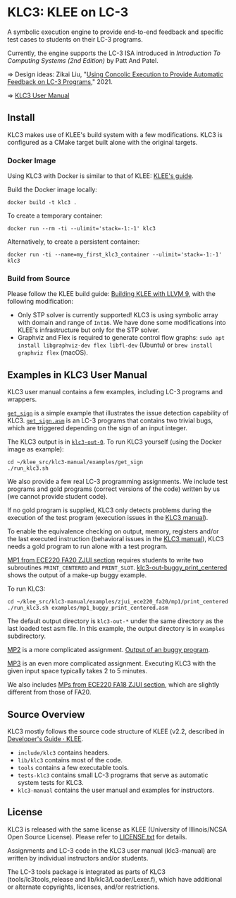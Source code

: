 KLC3: KLEE on LC-3
==================

A symbolic execution engine to provide end-to-end feedback and specific test cases to students on their LC-3 programs.

Currently, the engine supports the LC-3 ISA introduced in _Introduction To Computing Systems (2nd Edition)_ by Patt And Patel.

=> Design ideas: Zikai Liu, "[Using Concolic Execution to Provide Automatic Feedback on LC-3 Programs](http://hdl.handle.net/2142/110284)," 2021.

=> [KLC3 User Manual](klc3-manual)

## Install
KLC3 makes use of KLEE's build system with a few modifications. KLC3 is configured as a CMake target built alone with
the original targets.

### Docker Image

Using KLC3 with Docker is similar to that of KLEE: [KLEE's guide](https://klee.github.io/releases/docs/v2.2/docker/).

Build the Docker image locally:

```
docker build -t klc3 .
```

To create a temporary container:
```
docker run --rm -ti --ulimit='stack=-1:-1' klc3
```

Alternatively, to create a persistent container:
```
docker run -ti --name=my_first_klc3_container --ulimit='stack=-1:-1' klc3
```

### Build from Source
Please follow the KLEE build guide: [Building KLEE with LLVM 9](https://klee.github.io/releases/docs/v2.2/build-llvm9/), with the following modification:
* Only STP solver is currently supported! KLC3 is using symbolic array with domain and range of `Int16`. We have done some modifications into KLEE's infrastructure but only for the STP solver.
* Graphviz and Flex is required to generate control flow graphs: `sudo apt install libgraphviz-dev flex libfl-dev` (Ubuntu) or `brew install graphviz flex` (macOS).

## Examples in KLC3 User Manual

KLC3 user manual contains a few examples, including LC-3 programs and wrappers.

[`get_sign`](klc3-manual/examples/get_sign) is a simple example that illustrates the issue detection capability of KLC3.
[`get_sign.asm`](klc3-manual/examples/get_sign/get_sign.asm) is an LC-3 programs that contains two trivial bugs, which
are triggered depending on the sign of an input integer.

The KLC3 output is in [`klc3-out-0`](klc3-manual/examples/get_sign/klc3-out-0). To run KLC3 yourself
(using the Docker image as example):

```
cd ~/klee_src/klc3-manual/examples/get_sign
./run_klc3.sh
```

We also provide a few real LC-3 programming assignments. We include test programs and gold programs (correct versions
of the code) written by us (we cannot provide student code).

If no gold program is supplied, KLC3 only detects problems during the execution of the test program
(execution issues in the [KLC3 manual](klc3-manual)).

To enable the equivalence checking on output, memory, registers and/or the last executed instruction
(behavioral issues in the [KLC3 manual](klc3-manual)),
KLC3 needs a gold program to run alone with a test program.

[MP1 from ECE220 FA20 ZJUI section](klc3-manual/examples/zjui_ece220_fa20/mp1) requires students to write two
subroutines `PRINT_CENTERED` and `PRINT_SLOT`.
[klc3-out-buggy_print_centered](klc3-manual/examples/zjui_ece220_fa20/mp1/print_centered/examples/klc3-out-buggy_print_centered)
shows the output of a make-up buggy example.

To run KLC3:

```
cd ~/klee_src/klc3-manual/examples/zjui_ece220_fa20/mp1/print_centered
./run_klc3.sh examples/mp1_buggy_print_centered.asm
```

The default output directory is `klc3-out-*` under the same directory as the last loaded test asm file. In this example,
the output directory is in `examples` subdirectory.

[MP2](klc3-manual/examples/zjui_ece220_fa20/mp2) is a more complicated assignment.
[Output of an buggy program](klc3-manual/examples/zjui_ece220_fa20/mp2/examples/klc3-out-buggy).

[MP3](klc3-manual/examples/zjui_ece220_fa20/mp3) is an even more complicated assignment. Executing KLC3 with the given
input space typically takes 2 to 5 minutes.

We also includes [MPs from ECE220 FA18 ZJUI section](klc3-manual/examples/zjui_ece220_fa18), which are slightly
different from those of FA20.

## Source Overview
KLC3 mostly follows the source code structure of KLEE (v2.2, described in [Developer's Guide · KLEE](https://klee.github.io/releases/docs/v2.2/docs/developers-guide/).
* `include/klc3` contains headers.
* `lib/klc3` contains most of the code.
* `tools` contains a few executable tools.
* `tests-klc3` contains small LC-3 programs that serve as automatic system tests for KLC3.
* `klc3-manual` contains the user manual and examples for instructors.

## License

KLC3 is released with the same license as KLEE (University of Illinois/NCSA
Open Source License). Please refer to [LICENSE.txt](LICENSE.TXT) for details.

Assignments and LC-3 code in the KLC3 user manual (klc3-manual) are written by
individual instructors and/or students.

The LC-3 tools package is integrated as parts of KLC3 (tools/lc3tools_release
and lib/klc3/Loader/Lexer.f), which have additional or alternate copyrights,
licenses, and/or restrictions.
